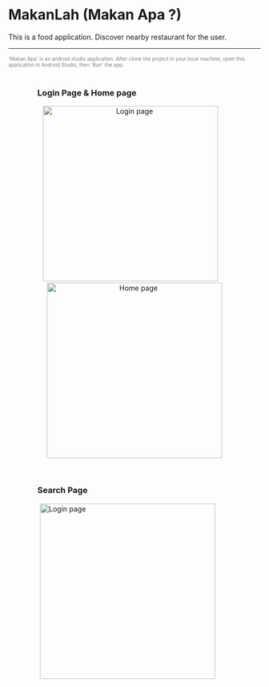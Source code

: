 # MakanLah (Makan Apa ?)
This is a food application. Discover nearby restaurant for the user.

_______________________________________________________________________
<div style="color: grey;font-size: 10px">
  'Makan Apa' is an android studio application. After clone the project in your local machine, open this application in Android Studio, then 'Run' the app.
  </div>
  <br>
   <h3>&nbsp;&nbsp;&nbsp;&nbsp;&nbsp;&nbsp;&nbsp;&nbsp;&nbsp;&nbsp;&nbsp;&nbsp;&nbsp;&nbsp;&nbsp;Login Page & Home page</h3>
<p align="center">

  <img src="https://github.com/weikang761195/MakanLah/blob/master/app/src/main/res/drawable/screenshot/login.png.jpg" width="350" title="Login page">
  &nbsp;&nbsp;&nbsp;
  
  <img src="https://github.com/weikang761195/MakanLah/blob/master/app/src/main/res/drawable/screenshot/home.png.jpg" width="350" title="Home page">
</p>

<br>
<h3>&nbsp;&nbsp;&nbsp;&nbsp;&nbsp;&nbsp;&nbsp;&nbsp;&nbsp;&nbsp;&nbsp;&nbsp;&nbsp;&nbsp;&nbsp;Search Page</h3>
<p align="left">
&nbsp;&nbsp;&nbsp;&nbsp;&nbsp;&nbsp;&nbsp;&nbsp;&nbsp;&nbsp;&nbsp;&nbsp;&nbsp;&nbsp;&nbsp;
  <img src="https://github.com/weikang761195/MakanLah/blob/master/app/src/main/res/drawable/screenshot/search.jpg" width="350" title="Login page">
  &nbsp;&nbsp;&nbsp;
  
  
</p>


